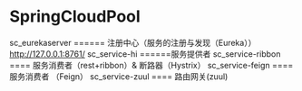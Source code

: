 # SpringCloudPool

sc_eurekaserver ====== 注册中心（服务的注册与发现（Eureka）） http://127.0.0.1:8761/ 
sc_service-hi   ======服务提供者
sc_service-ribbon ==== 服务消费者（rest+ribbon）& 断路器（Hystrix）
sc_service-feign ==== 服务消费者 （Feign）
sc_service-zuul  ==== 路由网关(zuul)
